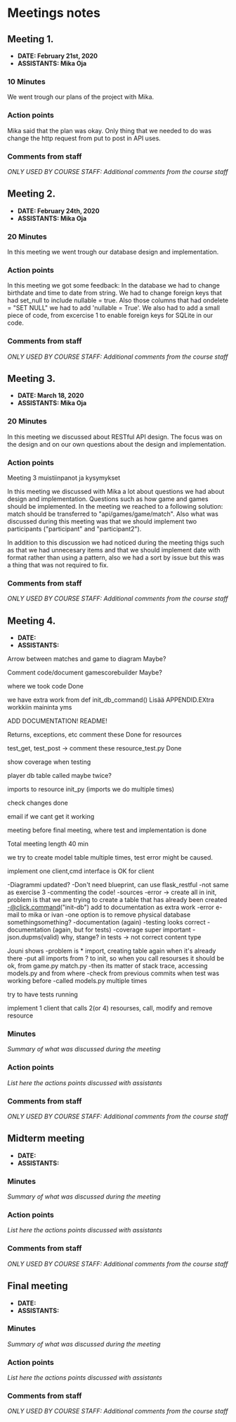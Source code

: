 # Meetings notes

## Meeting 1.
* **DATE: February 21st, 2020**
* **ASSISTANTS: Mika Oja**

### 10 Minutes
We went trough our plans of the project with Mika.

### Action points

Mika said that the plan was okay. Only thing that we needed to do was change the  http request from put to post in API uses.


### Comments from staff
*ONLY USED BY COURSE STAFF: Additional comments from the course staff*

## Meeting 2.
* **DATE: February 24th, 2020**
* **ASSISTANTS: Mika Oja**

### 20 Minutes
In this meeting we went trough our database design and implementation.

### Action points
In this meeting we got some feedback:
In the database we had to change birthdate and time to date from string. We had to change foreign keys that had set_null to include nullable = true. Also those columns that had ondelete = "SET NULL" we had to add 'nullable = True'. We also had to add a small piece of code, from excercise 1 to enable foreign keys for SQLite in our code.


### Comments from staff
*ONLY USED BY COURSE STAFF: Additional comments from the course staff*

## Meeting 3.
* **DATE: March 18, 2020**
* **ASSISTANTS: Mika Oja**

### 20 Minutes
In this meeting we discussed about RESTful API design. The focus was on the design and on our own questions about the design and implementation.

### Action points
Meeting 3 muistiinpanot ja kysymykset

In this meeting we discussed with Mika a lot about questions we had about design and implementation. Questions such as how game and games should be implemented.
In the meeting we reached to a following solution:
match should be transferred to  "api/games/game/match". Also what was discussed during this meeting was that we should implement two participants ("participant" and "participant2").

In addition to this discussion we had noticed during the meeting thigs such as that we had unnecesary items and that we should implement date with format rather than using a pattern, also
we had a sort by issue but this was a thing that was not required to fix.

### Comments from staff
*ONLY USED BY COURSE STAFF: Additional comments from the course staff*

## Meeting 4.
* **DATE:**
* **ASSISTANTS:**

Arrow between matches and game to diagram               Maybe?

Comment code/document gamescorebuilder                  Maybe?

where we took code                                                Done

we have extra work from def init_db_command()               Lisää APPENDID.EXtra workkiin maininta yms

ADD DOCUMENTATION! README!

Returns, exceptions, etc comment these                          Done for resources

test_get, test_post -> comment these resource_test.py            Done

show coverage when testing

player db table called maybe twice?

imports to resource init_py (imports we do multiple times)

check changes done

email if we cant get it working

meeting before final meeting, where test and implementation is done

Total meeting length 40 min

we try to create model table multiple times, test error might be caused.

implement one client,cmd interface is OK for client


-Diagrammi updated?
-Don't need blueprint, can use flask_restful
-not same as exercise 3
-commenting the code!
-sources
-error -> create all in init, problem is that we are trying to create a table that has already been created
-@click.command("init-db") add to documentation as extra work
-error e-mail to mika or ivan
-one option is to remove physical database somethingsomething?
-documentation (again)
-testing looks correct
-documentation (again, but for tests)
-coverage super important
-json.dupms(valid) why, stange? in tests -> not correct content type

Jouni shows
-problem is * import, creating table again when it's already there
-put all imports from ? to init, so when you call resourses it should be ok, from game.py match.py
-then its matter of stack trace, accessing models.py and from where
-check from previous commits when test was working before
-called models.py multiple times

try to have tests running

implement 1 client that calls 2(or 4) resourses, call, modify and remove resource

### Minutes
*Summary of what was discussed during the meeting*

### Action points
*List here the actions points discussed with assistants*


### Comments from staff
*ONLY USED BY COURSE STAFF: Additional comments from the course staff*

## Midterm meeting
* **DATE:**
* **ASSISTANTS:**

### Minutes
*Summary of what was discussed during the meeting*

### Action points
*List here the actions points discussed with assistants*


### Comments from staff
*ONLY USED BY COURSE STAFF: Additional comments from the course staff*

## Final meeting
* **DATE:**
* **ASSISTANTS:**

### Minutes
*Summary of what was discussed during the meeting*

### Action points
*List here the actions points discussed with assistants*


### Comments from staff
*ONLY USED BY COURSE STAFF: Additional comments from the course staff*

